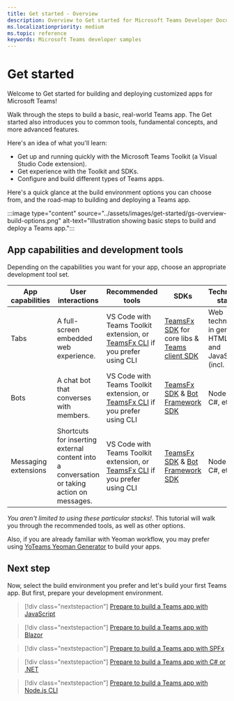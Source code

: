 ```yaml
---
title: Get started - Overview
description: Overview to Get started for Microsoft Teams Developer Documentation
ms.localizationpriority: medium
ms.topic: reference
keywords: Microsoft Teams developer samples
---
```

# Get started

Welcome to Get started for building and deploying customized apps for Microsoft Teams!

Walk through the steps to build a basic, real-world Teams app. The Get started also introduces you to common tools, fundamental concepts, and more advanced features.

Here's an idea of what you'll learn:

- Get up and running quickly with the Microsoft Teams Toolkit (a Visual Studio Code extension).
- Get experience with the Toolkit and SDKs.
- Configure and build different types of Teams apps.

Here's a quick glance at the build environment options you can choose from, and the road-map to building and deploying a Teams app.

:::image type="content" source="../assets/images/get-started/gs-overview-build-options.png" alt-text="Illustration showing basic steps to build and deploy a Teams app.":::

## App capabilities and development tools

Depending on the capabilities you want for your app, choose an appropriate development tool set. 

| App capabilities | User interactions | Recommended tools | SDKs | Technology stacks |
|--------|-------------|--------|--------|--------|
| Tabs | A full-screen embedded web experience. | VS Code with Teams Toolkit extension, or [TeamsFx CLI](https://github.com/OfficeDev/TeamsFx/blob/dev/docs/cli/user-manual.md) if you prefer using CLI | [TeamsFx SDK](/en-us/javascript/api/@microsoft/teamsfx/?view=msteams-client-js-latest&preserve-view=true) for core libs & [Teams client SDK](/en-us/javascript/api/overview/msteams-client?view=msteams-client-js-latest&preserve-view=true) | Web technology in general, HTML, CSS, and JavaScript (incl. React) |
| Bots | A chat bot that converses with members. | VS Code with Teams Toolkit extension, or [TeamsFx CLI](https://github.com/OfficeDev/TeamsFx/blob/dev/docs/cli/user-manual.md)  if you prefer using CLI | [TeamsFx SDK](/en-us/javascript/api/@microsoft/teamsfx/?view=msteams-client-js-latest&preserve-view=true) & [Bot Framework SDK](https://dev.botframework.com/) | Node.js, C#, etc. |
| Messaging extensions | Shortcuts for inserting external content into a conversation or taking action on messages. | VS Code with Teams Toolkit extension, or [TeamsFx CLI](https://github.com/OfficeDev/TeamsFx/blob/dev/docs/cli/user-manual.md)  if you prefer using CLI | [TeamsFx SDK](/en-us/javascript/api/@microsoft/teamsfx/?view=msteams-client-js-latest&preserve-view=true) & [Bot Framework SDK](https://dev.botframework.com/) | Node.js, C#, etc. |

*You aren't limited to using these particular stacks!*. This tutorial will walk you through the recommended tools, as well as other options.

Also, if you are already familiar with Yeoman workflow, you may prefer using [YoTeams Yeoman Generator](https://github.com/pnp/generator-teams/blob/master/docs/docs/tutorials/build-your-first-microsoft-teams-app.md) to build your apps. 


## Next step

Now, select the build environment you prefer and let's build your first Teams app. But first, prepare your development environment.

> [!div class="nextstepaction"]
> [Prepare to build a Teams app with JavaScript](prerequisites.md)

> [!div class="nextstepaction"]
> [Prepare to build a Teams app with Blazor](blazor-app-prerequisites.md)

> [!div class="nextstepaction"]
> [Prepare to build a Teams app with SPFx](spfx-app-prerequisites.md)

> [!div class="nextstepaction"]
> [Prepare to build a Teams app with C# or .NET](get-started-dotnet-app-studio.md)

> [!div class="nextstepaction"]
> [Prepare to build a Teams app with Node.js CLI](get-started-nodejs-app-studio.md)

